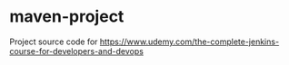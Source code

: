 # maven-project

Project source code for https://www.udemy.com/the-complete-jenkins-course-for-developers-and-devops
